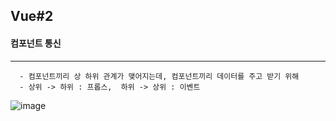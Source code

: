 ## Vue#2

#### 컴포넌트 통신
----
```
  - 컴포넌트끼리 상 하위 관계가 맺어지는데, 컴포넌트끼리 데이터를 주고 받기 위해
  - 상위 -> 하위 : 프롭스,  하위 -> 상위 : 이벤트
```

![image](https://user-images.githubusercontent.com/76584547/135607910-3f9417f7-50f2-401f-83e1-1efbf9e3ed16.png)
